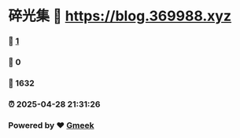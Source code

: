 # 碎光集 :link: https://blog.369988.xyz 
### :page_facing_up: [1](https://blog.369988.xyz/tag.html) 
### :speech_balloon: 0 
### :hibiscus: 1632 
### :alarm_clock: 2025-04-28 21:31:26 
### Powered by :heart: [Gmeek](https://github.com/Meekdai/Gmeek)
